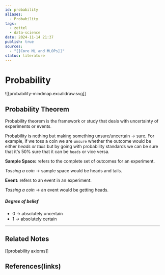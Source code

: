 ```yaml
---
id: probability
aliases:
  - Probability
tags:
  - zettel
  - data-science
date: 2024-11-14 21:37
publish: true
sources:
  - "[[Core ML and MLOPs]]"
status: literature
---
```

# Probability

![[probability-mindmap.excalidraw.svg]]

## Probability Theorem
Probability theorem is the framework or study that deals with uncertainty of experiments or events.

Probability is nothing but making something unsure/uncertain -> sure. For example, if we toss a coin we are `unsure` whether the outcome would be either *heads or tails* but by going with probability standards we can be sure that it's 50% sure that it can be `heads` or vice versa. 

**Sample Space:** refers to the complete set of outcomes for an experiment. 

*Tossing a coin* -> sample space would be heads and tails.

**Event:** refers to an event in an experiment.

*Tossing a coin* -> an event would be getting heads.

##### Degree of belief
- 0 -> absolutely uncertain
- 1 -> absolutely certain

---
## Related Notes
[[probability axioms]]

## References(links)
